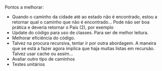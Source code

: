 Pontos a melhorar:

- Quando o caminho da cidade até ao estado não é encontrado, estou a retornar qual o caminho que não é encontrado... Pode não ser boa prática e deveria retornar o País (2), por exemplo
- Update do código para uso de classes. Para ser de melhor leitura.
- Melhorar eficiência do código.
- Talvez na procura recursiva, tentar ir por outra abordagem. A maneira que se está a fazer agora implica que haja muitas listas em recursão. Talvez usar cache ou assim...
- Avaliar outro tipo de caminhos
- Testes unitários